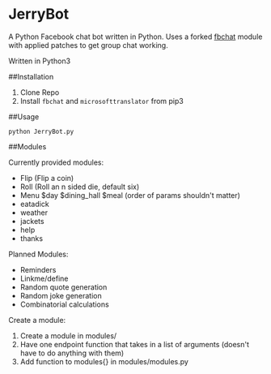 # JerryBot

A Python Facebook chat bot written in Python.  Uses a forked [fbchat](https://pypi.python.org/pypi/fbchat/) module with applied patches to get group chat working.

Written in Python3

##Installation

1. Clone Repo
2. Install `fbchat` and `microsofttranslator` from pip3


##Usage

`python JerryBot.py`

##Modules

Currently provided modules:
 * Flip (Flip a coin)
 * Roll (Roll an n sided die, default six)
 * Menu $day $dining_hall $meal (order of params shouldn't matter)
 * eatadick 
 * weather
 * jackets
 * help
 * thanks
 
Planned Modules:
 * Reminders
 * Linkme/define
 * Random quote generation
 * Random joke generation
 * Combinatorial calculations
 
Create a module:

1. Create a module in modules/
2. Have one endpoint function that takes in a list of arguments (doesn't have to do anything with them)
3. Add function to modules{} in modules/modules.py
